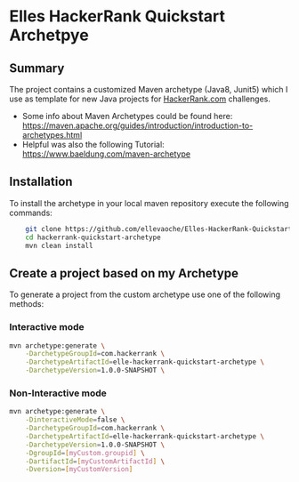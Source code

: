 # Elles HackerRank Quickstart Archetpye

## Summary

The project contains a customized Maven archetype (Java8, Junit5) which I use as template for new Java projects for [HackerRank.com](https://hackerrank.com) challenges.

- Some info about Maven Archetypes could be found here: <https://maven.apache.org/guides/introduction/introduction-to-archetypes.html>
- Helpful was also the following Tutorial: <https://www.baeldung.com/maven-archetype>

## Installation

To install the archetype in your local maven repository execute the following commands:

```bash
    git clone https://github.com/ellevaoche/Elles-HackerRank-Quickstart-Archetpye.git
    cd hackerrank-quickstart-archetype
    mvn clean install
```

## Create a project based on my Archetype

To generate a project from the custom archetype use one of the following methods:

### Interactive mode

```bash
mvn archetype:generate \
    -DarchetypeGroupId=com.hackerrank \
    -DarchetypeArtifactId=elle-hackerrank-quickstart-archetype \
    -DarchetypeVersion=1.0.0-SNAPSHOT \
```

### Non-Interactive mode

```bash
mvn archetype:generate \
    -DinteractiveMode=false \
    -DarchetypeGroupId=com.hackerrank \
    -DarchetypeArtifactId=elle-hackerrank-quickstart-archetype \
    -DarchetypeVersion=1.0.0-SNAPSHOT \
    -DgroupId=[myCustom.groupid] \
    -DartifactId=[myCustomArtifactId] \
    -Dversion=[myCustomVersion]
```
